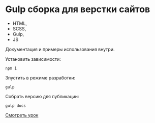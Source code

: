 # Gulp сборка для верстки сайтов 

- HTML,
- SCSS,
- Gulp,
- JS

Документация и примеры использования внутри.

Установить зависимости:
```
npm i
```

Зпустить в режиме разработки:
```
gulp
```

Собрать версию для публикации:
```
gulp docs
```

[Смотреть урок](https://www.youtube.com/watch?v=d2ngzLOM01U)
